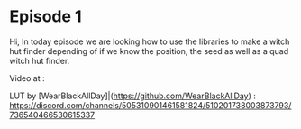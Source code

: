 # Episode 1

Hi, In today episode we are looking how to use the libraries to make a witch hut finder depending of if we know the position, the seed as well as a quad witch hut finder.

Video at :

LUT by [WearBlackAllDay]|(https://github.com/WearBlackAllDay) : https://discord.com/channels/505310901461581824/510201738003873793/736540466530615337
